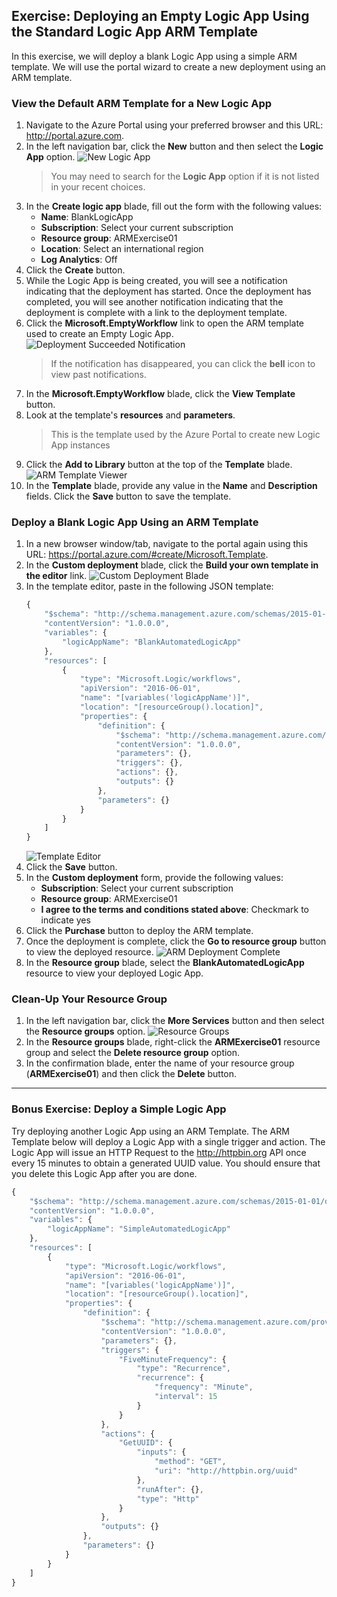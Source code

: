 ## Exercise: Deploying an Empty Logic App Using the Standard Logic App ARM Template

In this exercise, we will deploy a blank Logic App using a simple ARM template. We will use the portal wizard to create a new deployment using an ARM template.

### View the Default ARM Template for a New Logic App

1. Navigate to the Azure Portal using your preferred browser and this URL: <http://portal.azure.com>.
1. In the left navigation bar, click the **New** button and then select the **Logic App** option.
    ![New Logic App](media/E1-01.png)
    > You may need to search for the **Logic App** option if it is not listed in your recent choices.
1. In the **Create logic app** blade, fill out the form with the following values:
    - **Name**: BlankLogicApp
    - **Subscription**: Select your current subscription
    - **Resource group**: ARMExercise01
    - **Location**: Select an international region
    - **Log Analytics**: Off
1. Click the **Create** button.
1. While the Logic App is being created, you will see a notification indicating that the deployment has started. Once the deployment has completed, you will see another notification indicating that the deployment is complete with a link to the deployment template.
1. Click the **Microsoft.EmptyWorkflow** link to open the ARM template used to create an Empty Logic App.
    ![Deployment Succeeded Notification](media/E1-02.png)
    > If the notification has disappeared, you can click the **bell** icon to view past notifications.
1. In the **Microsoft.EmptyWorkflow** blade, click the **View Template** button.
1. Look at the template's **resources** and **parameters**.
    > This is the template used by the Azure Portal to create new Logic App instances
1. Click the **Add to Library** button at the top of the **Template** blade.
    ![ARM Template Viewer](media/E1-03.png)
1. In the **Template** blade, provide any value in the **Name** and **Description** fields. Click the **Save** button to save the template.

### Deploy a Blank Logic App Using an ARM Template

1. In a new browser window/tab, navigate to the portal again using this URL: <https://portal.azure.com/#create/Microsoft.Template>.
1. In the **Custom deployment** blade, click the **Build your own template in the editor** link.
    ![Custom Deployment Blade](media/E1-04.png)
1. In the template editor, paste in the following JSON template:
    ```javascript
    {
        "$schema": "http://schema.management.azure.com/schemas/2015-01-01/deploymentTemplate.json#",
        "contentVersion": "1.0.0.0",
        "variables": {
            "logicAppName": "BlankAutomatedLogicApp"
        },
        "resources": [
            {
                "type": "Microsoft.Logic/workflows",
                "apiVersion": "2016-06-01",
                "name": "[variables('logicAppName')]",
                "location": "[resourceGroup().location]",
                "properties": {
                    "definition": {
                        "$schema": "http://schema.management.azure.com/providers/Microsoft.Logic/schemas/2016-06-01/workflowdefinition.json#",
                        "contentVersion": "1.0.0.0",
                        "parameters": {},
                        "triggers": {},
                        "actions": {},
                        "outputs": {}
                    },
                    "parameters": {}
                }
            }
        ]
    }
    ```
    ![Template Editor](media/E1-05.png)
1. Click the **Save** button.
1. In the **Custom deployment** form, provide the following values:
    - **Subscription**: Select your current subscription
    - **Resource group**: ARMExercise01
    - **I agree to the terms and conditions stated above**: Checkmark to indicate yes 
1. Click the **Purchase** button to deploy the ARM template.
1. Once the deployment is complete, click the **Go to resource group** button to view the deployed resource.
    ![ARM Deployment Complete](media/E1-06.png)
1. In the **Resource group** blade, select the **BlankAutomatedLogicApp** resource to view your deployed Logic App.

### Clean-Up Your Resource Group

1. In the left navigation bar, click the **More Services** button and then select the **Resource groups** option.
    ![Resource Groups](media/E0-01.png)
1. In the **Resource groups** blade, right-click the **ARMExercise01** resource group and select the **Delete resource group** option.
1. In the confirmation blade, enter the name of your resource group (**ARMExercise01**) and then click the **Delete** button.

---

### Bonus Exercise: Deploy a Simple Logic App

Try deploying another Logic App using an ARM Template. The ARM Template below will deploy a Logic App with a single trigger and action. The Logic App will issue an HTTP Request to the <http://httpbin.org> API once every 15 minutes to obtain a generated UUID value. You should ensure that you delete this Logic App after you are done.

```javascript
{
    "$schema": "http://schema.management.azure.com/schemas/2015-01-01/deploymentTemplate.json#",
    "contentVersion": "1.0.0.0",
    "variables": {
        "logicAppName": "SimpleAutomatedLogicApp"
    },
    "resources": [
        {
            "type": "Microsoft.Logic/workflows",
            "apiVersion": "2016-06-01",
            "name": "[variables('logicAppName')]",
            "location": "[resourceGroup().location]",
            "properties": {
                "definition": {
                    "$schema": "http://schema.management.azure.com/providers/Microsoft.Logic/schemas/2016-06-01/workflowdefinition.json#",
                    "contentVersion": "1.0.0.0",
                    "parameters": {},
                    "triggers": {
                        "FiveMinuteFrequency": {
                            "type": "Recurrence",
                            "recurrence": {
                                "frequency": "Minute",
                                "interval": 15
                            }
                        }
                    },
                    "actions": {
                        "GetUUID": {
                            "inputs": {
                                "method": "GET",
                                "uri": "http://httpbin.org/uuid"
                            },
                            "runAfter": {},
                            "type": "Http"
                        }
                    },
                    "outputs": {}
                },
                "parameters": {}
            }
        }
    ]
}
```
